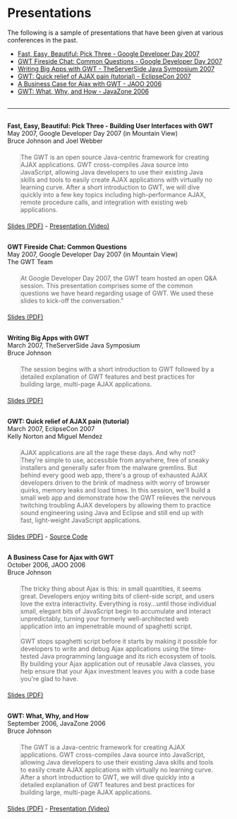 <style>
div.preso-detail {
  margin-bottom: 30px;
}

div.preso-detail blockquote {
  margin: 20px 2em;
  padding: 0;
}

hr.divider {
  margin: 30px 0;
}

</style>

Presentations
===

The following is a sample of presentations that have been given at various conferences in the past.

*   [Fast, Easy, Beautiful: Pick Three - Google Developer Day 2007](#GDD2007)
*   [GWT Fireside Chat: Common Questions - Google Developer Day 2007](#GDDFireside2007)
*   [Writing Big Apps with GWT - TheServerSide Java Symposium 2007](#TSSJS2007)
*   [GWT: Quick relief of AJAX pain (tutorial) - EclipseCon 2007](#EclipseCon2007)
*   [A Business Case for Ajax with GWT - JAOO 2006](#JAOO2006)
*   [GWT: What, Why, and How - JavaZone 2006](#JavaZone2006)

<hr class="divider">

<div class="preso-detail">
<a id="GDD2007"></a>
<strong>Fast, Easy, Beautiful: Pick Three - Building User Interfaces with GWT</strong>
<br/>
May  2007, Google Developer Day 2007 (in Mountain View)
<br/>
Bruce Johnson and Joel Webber
<blockquote>
The GWT is an open source Java-centric framework for creating AJAX applications. GWT cross-compiles Java source 
into  JavaScript, allowing Java developers to use their existing Java skills and tools to easily create AJAX applications with virtually 
no learning  curve. After a short introduction to GWT, we will dive quickly into a few key topics including high-performance AJAX, remote 
procedure calls,  and integration with existing web applications.
</blockquote>
<a href="http://google-web-toolkit.googlecode.com/files/Fast-Easy-Beautiful-Pick-Three-GDD-2007.pdf">Slides (PDF)</a>
 -
<a href="http://www.youtube.com/watch?v=NvRa-CxkpZI">Presentation (Video)</a>
</div>

<div class="preso-detail">
<a id="GDDFireside2007"></a>
<strong>GWT Fireside Chat: Common Questions</strong>
<br/>
May  2007, Google Developer Day 2007 (in Mountain View)
<br/>
The GWT Team
<blockquote>
At Google Developer Day 2007, the GWT team hosted an open Q&A session. This presentation comprises some of the common questions 
we have heard regarding usage of GWT. We used these slides to kick-off the conversation."
</blockquote>
<a href="http://google-web-toolkit.googlecode.com/files/GWT-Fireside-Chat-GDD-2007.pdf">Slides (PDF)</a>
</div>

<div class="preso-detail">
<a id="TSSJS2007"></a>
<strong>Writing Big Apps with GWT</strong>
<br/>
March 2007, TheServerSide Java Symposium
<br/>
Bruce Johnson
<blockquote>
The session begins with a short introduction to GWT followed by a detailed explanation of GWT features and best 
practices for building large, multi-page AJAX applications.
</blockquote>
<a href="http://google-web-toolkit.googlecode.com/files/Writing-Big-Apps-with-GWT-TSSJS-Vegas-2007.pdf">Slides (PDF)</a>
</div>

<div class="preso-detail">
<a id="EclipseCon2007"></a>
<strong>GWT: Quick relief of AJAX pain (tutorial)</strong>
<br/>
March 2007, EclipseCon 2007
<br/>
Kelly Norton and Miguel Mendez
<blockquote>
AJAX applications are all the rage these days. And why not? They're simple to  use, accessible from anywhere, free of sneaky 
installers and generally safer  from the malware gremlins. But behind every good web app, there's a group of  exhausted AJAX developers 
driven to the brink of madness with worry of browser  quirks, memory leaks and load times. In this session, we'll build a small web  app 
and demonstrate how the GWT relieves the nervous twitching troubling AJAX developers by  allowing them to practice sound 
engineering using Java and Eclipse and still end up with fast, light-weight JavaScript applications.
</blockquote>
<a href="http://google-web-toolkit.googlecode.com/files/For-Quick-Relief-of-AJAX-Pain-EclipseCon-2007.pdf">Slides (PDF)</a>
 -
<a href="http://code.google.com/p/gwt-eclipsecon-chat/">Source Code</a>
</div>

<div class="preso-detail">
<a id="JAOO2006"></a>
<strong>A Business Case for Ajax with GWT</strong>
<br/>
October 2006, JAOO 2006
<br/>
Bruce Johnson
<blockquote>
The tricky thing about Ajax is this: in small quantities, it seems
great. Developers enjoy writing bits of client-side script, and users
love the extra interactivity. Everything is rosy...until those
individual small, elegant bits of JavaScript begin to accumulate and
interact unpredictably, turning your formerly well-architected web
application into an impenetrable mound of spaghetti script.
<br/><br/>
GWT stops spaghetti script before it starts by
making it possible for developers to write and debug Ajax applications
using the time-tested Java programming language and its rich ecosystem
of tools. By building your Ajax application out of reusable Java
classes, you help ensure that your Ajax investment leaves you with a
code base you're glad to have.
</blockquote>
<a href="http://google-web-toolkit.googlecode.com/files/A-Business-Case-for-Ajax-with-GWT-JAOO-2006.pdf">Slides (PDF)</a>
</div>

<div class="preso-detail">
<a id="JavaZone2006"></a>
<strong>GWT: What, Why, and How</strong>
<br/>
September 2006, JavaZone 2006
<br/>
Bruce Johnson
<blockquote>
The GWT is a Java-centric framework for creating AJAX applications. GWT cross-compiles Java source into 
JavaScript, allowing Java developers to use their existing Java skills and tools to easily create AJAX applications with virtually no 
learning curve. After a short introduction to GWT, we will dive quickly into a detailed explanation of GWT features and best practices for 
building large, multi-page AJAX applications.
</blockquote>
<a href="http://google-web-toolkit.googlecode.com/files/Google-Web-Toolkit-What-Why-and-How-JavaZone-2006.pdf">Slides (PDF)</a>
 -
<a href="http://www.infoq.com/presentations/gwt">Presentation (Video)</a>
</div>
